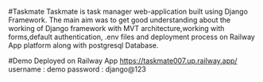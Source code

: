 #Taskmate
Taskmate is task manager web-application built using Django Framework. The main aim was to get good understanding about the working of Django framework with MVT architecture,working with forms,default authentication, .env files and deployment process on Railway App platform along with postgresql Database.

#Demo
Deployed on Railway App
https://taskmate007.up.railway.app/
username : demo
password : django@123

